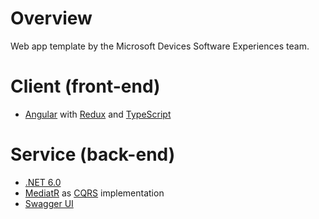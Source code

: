 # Overview

Web app template by the Microsoft Devices Software Experiences team.

# Client (front-end)

- [Angular](https://reactjs.org/docs/getting-started.html) with [Redux](https://redux.js.org/introduction/getting-started) and [TypeScript](https://www.typescriptlang.org/docs)

# Service (back-end)

- [.NET 6.0](https://dotnet.microsoft.com/learn/dotnet/hello-world-tutorial/intro)
- [MediatR](https://github.com/jbogard/MediatR) as [CQRS](https://docs.microsoft.com/en-us/azure/architecture/patterns/cqrs) implementation
- [Swagger UI](https://github.com/swagger-api/swagger-ui)
